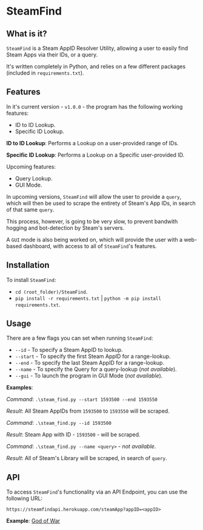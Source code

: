 # SteamFind

## What is it?

`SteamFind` is a Steam AppID Resolver Utility, allowing a user to easily find Steam Apps via their IDs, or a query.

It's written completely in Python, and relies on a few different packages (included in `requirements.txt`).

## Features

In it's current version - `v1.0.0` - the program has the following working features:

- ID to ID Lookup.
- Specific ID Lookup.

**ID to ID Lookup**: Performs a Lookup on a user-provided range of IDs.

**Specific ID Lookup**: Performs a Lookup on a Specific user-provided ID.

Upcoming features:

- Query Lookup.
- GUI Mode.


In upcoming versions, `SteamFind` will allow the user to provide a `query`, which will then be used to scrape the entirety of Steam's App IDs, in search of that same `query`.

This process, however, is going to be very slow, to prevent bandwith hogging and bot-detection by Steam's servers.


A `GUI` mode is also being worked on, which will provide the user with a web-based dashboard, with access to all of `SteamFind`'s features.


## Installation

To install `SteamFind`:

- `cd (root_folder)/SteamFind`.
- `pip install -r requirements.txt` | `python -m pip install requirements.txt`.

## Usage

There are a few flags you can set when running `SteamFind`:

- `--id` - To specify a Steam AppID to lookup.
- `--start` - To specify the first Steam AppID for a range-lookup.
- `--end` - To specify the last Steam AppID for a range-lookup.
- `--name` - To specify the Query for a query-lookup (*not available*).
- `--gui` - To launch the program in GUI Mode (*not available*).


**Examples**:

*Command*: `.\steam_find.py --start 1593500 --end 1593550`

*Result*: All Steam AppIDs from `1593500` to `1593550` will be scraped.


*Command*: `.\steam_find.py --id 1593500`

*Result*: Steam App with ID - `1593500` - will be scraped.


*Command*: `.\steam_find.py --name <query>` - *not available*.

*Result*: All of Steam's Library will be scraped, in search of `query`.


## API

To access `SteamFind`'s functionality via an API Endpoint, you can use the following URL:

`https://steamfindapi.herokuapp.com/steamApp?appID=<appID>`

**Example**: [God of War](https://steamfindapi.herokuapp.com/steamApp?appID=1593500)